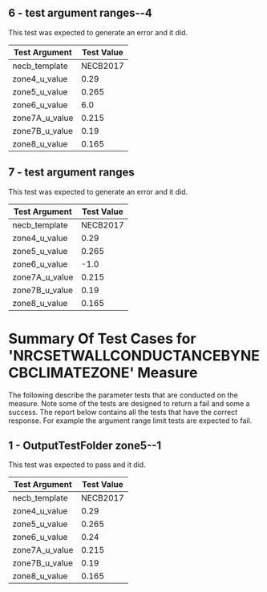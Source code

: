 ## 6 - test argument ranges--4
 
This test was expected to generate an error and it did.
 
| Test Argument | Test Value |
| ------------- | ---------- |
| necb_template |NECB2017 |
| zone4_u_value |0.29 |
| zone5_u_value |0.265 |
| zone6_u_value |6.0 |
| zone7A_u_value |0.215 |
| zone7B_u_value |0.19 |
| zone8_u_value |0.165 |
 
## 7 - test argument ranges
 
This test was expected to generate an error and it did.
 
| Test Argument | Test Value |
| ------------- | ---------- |
| necb_template |NECB2017 |
| zone4_u_value |0.29 |
| zone5_u_value |0.265 |
| zone6_u_value |-1.0 |
| zone7A_u_value |0.215 |
| zone7B_u_value |0.19 |
| zone8_u_value |0.165 |
 
# Summary Of Test Cases for 'NRCSETWALLCONDUCTANCEBYNECBCLIMATEZONE' Measure
 
The following describe the parameter tests that are conducted on the measure. Note some of the 
tests are designed to return a fail and some a success. The report below contains all the tests that 
have the correct response. For example the argument range limit tests are expected to fail. 
 
## 1 - OutputTestFolder zone5--1
 
This test was expected to pass and it did.
 
| Test Argument | Test Value |
| ------------- | ---------- |
| necb_template |NECB2017 |
| zone4_u_value |0.29 |
| zone5_u_value |0.265 |
| zone6_u_value |0.24 |
| zone7A_u_value |0.215 |
| zone7B_u_value |0.19 |
| zone8_u_value |0.165 |
 
